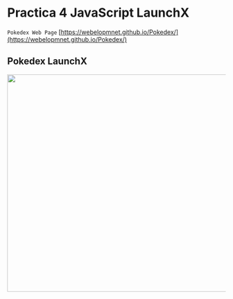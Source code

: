 # Practica 4 JavaScript LaunchX

`Pokedex Web Page` [https://webelopmnet.github.io/Pokedex/](https://webelopmnet.github.io/Pokedex/)

## Pokedex LaunchX
<p align="center">
  <img width="800" height="500" src="https://raw.githubusercontent.com/IsmaelCamna/FrontEnd/main/04.-%20JS/img/Pokedex.png">
</p>
